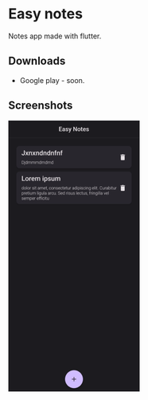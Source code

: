 # Easy notes

Notes app made with flutter.

## Downloads

* Google play - soon.

## Screenshots

![Screenshot](https://github.com/hawier-dev/easy-notes/blob/main/screenshots/screenshot.png)
